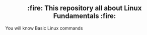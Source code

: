<h2 align='center'>:fire: This repository all about Linux Fundamentals :fire:</h2>

<p>You will know Basic Linux commands</p>